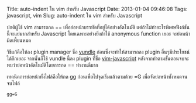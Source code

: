 Title: auto-indent ใน vim สำหรับ Javascript 
Date: 2013-01-04 09:46:08
Tags: javascript, vim 
Slug: auto-indent ใน vim สำหรับ Javascript 


ปกติผู้ใช้ vim สามารถกด == เพื่อย่อหน้าบรรทัดที่อยู่ได้อย่างอัตโนมัติ แต่ถ้าไม่ทำอะไรพิเศษฟังก์ชันนี้จะแย่มากสำหรับ Javascript โดยเฉพาะอย่างยิ่งถ้าใช้ anonymous function เยอะ จะย่อหน้าผิดเพี้ยนหมด

วิธีแก้คือให้ลง plugin manager ชื่อ <a href="https://github.com/gmarik/vundle">vundle</a> ก่อนซึ่งจะทำให้สามารถลง plugin อื่นๆมีประโยชน์ได้อีกเยอะ จากนั้นก็ใช้ vundle นี้ลง plugin ที่ชื่อ <a href="https://github.com/pangloss/vim-javascript">vim-javascript</a> หลังจากทำตามขั้นตอนจบจะพบว่าย่อหน้าอัตโนมัติโดยการกด == ทำงานดีมาก

เทคนิคการย่อหน้าทั้งไฟล์คือให้กด gg ก่อนเพื่อไปจุดเริ่มแล้วตามด้วย =G เพื่อจัดย่อหน้าทั้งหมดจนจบไฟล์

	gg=G
